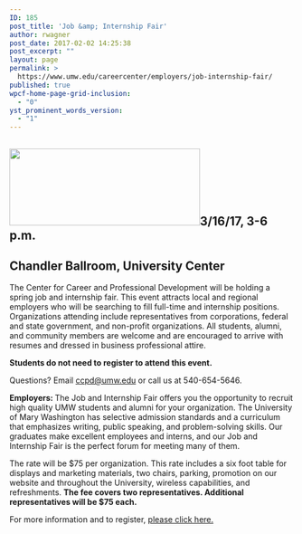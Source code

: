 ```yaml
---
ID: 185
post_title: 'Job &amp; Internship Fair'
author: rwagner
post_date: 2017-02-02 14:25:38
post_excerpt: ""
layout: page
permalink: >
  https://www.umw.edu/careercenter/employers/job-internship-fair/
published: true
wpcf-home-page-grid-inclusion:
  - "0"
yst_prominent_words_version:
  - "1"
---
```

<h2><img class="alignright wp-image-59 " src="http://www.umw.edu/careercenter/wp-content/uploads/sites/41/2016/08/CareerCenterHome-300x121.jpg" width="337" height="136" />3/16/17, 3-6 p.m.</h2>
<h2>Chandler Ballroom, University Center</h2>
<div class="entry-content">

The Center for Career and Professional Development will be holding a spring job and internship fair. This event attracts local and regional employers who will be searching to fill full-time and internship positions. Organizations attending include representatives from corporations, federal and state government, and non-profit organizations. All students, alumni, and community members are welcome and are encouraged to arrive with resumes and dressed in business professional attire.

<strong>Students do not need to register to attend this event.</strong>

Questions? Email ccpd@umw.edu or call us at 540-654-5646.

<strong>Employers: </strong>The Job and Internship Fair offers you the opportunity to recruit high quality UMW students and alumni for your organization. The University of Mary Washington has selective admission standards and a curriculum that emphasizes writing, public speaking, and problem-solving skills. Our graduates make excellent employees and interns, and our Job and Internship Fair is the perfect forum for meeting many of them.

The rate will be $75 per organization. This rate includes a six foot table for displays and marketing materials, two chairs, parking, promotion on our website and throughout the University, wireless capabilities, and refreshments. <strong>The fee covers two representatives. Additional representatives will be $75 each.</strong>

For more information and to register, <a href="https://docs.google.com/forms/d/e/1FAIpQLSdHHh0bvZAVeeycYjtxZrdVcyocyRDu624TnGmgcbbmGflUOA/viewform" target="_blank" rel="nofollow">please click here.</a>

</div>